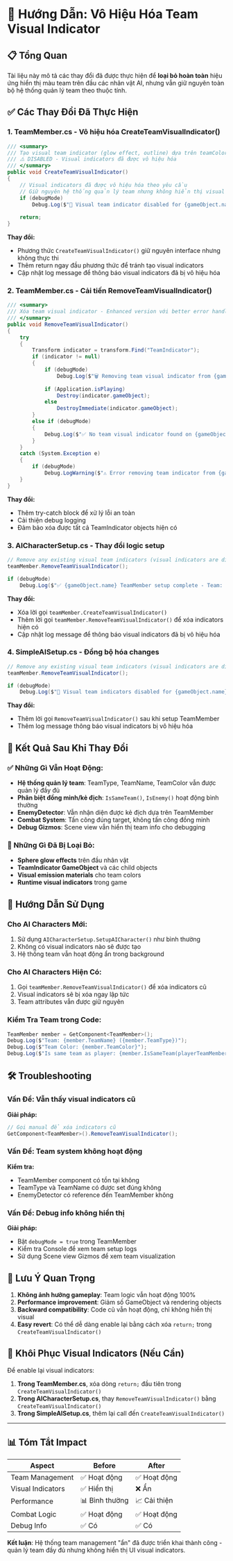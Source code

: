 # 🚫 Hướng Dẫn: Vô Hiệu Hóa Team Visual Indicator

## 📋 Tổng Quan

Tài liệu này mô tả các thay đổi đã được thực hiện để **loại bỏ hoàn toàn** hiệu ứng hiển thị màu team trên đầu các nhân vật AI, nhưng vẫn giữ nguyên toàn bộ hệ thống quản lý team theo thuộc tính.

## ✅ Các Thay Đổi Đã Thực Hiện

### 1. **TeamMember.cs** - Vô hiệu hóa CreateTeamVisualIndicator()

```csharp
/// <summary>
/// Tạo visual team indicator (glow effect, outline) dựa trên teamColor
/// ⚠️ DISABLED - Visual indicators đã được vô hiệu hóa
/// </summary>
public void CreateTeamVisualIndicator()
{
    // Visual indicators đã được vô hiệu hóa theo yêu cầu
    // Giữ nguyên hệ thống quản lý team nhưng không hiển thị visual indicator
    if (debugMode)
        Debug.Log($"🚫 Visual team indicator disabled for {gameObject.name} - Team: {teamName} ({teamType})");
    
    return;
}
```

**Thay đổi:**
- Phương thức `CreateTeamVisualIndicator()` giữ nguyên interface nhưng không thực thi
- Thêm return ngay đầu phương thức để tránh tạo visual indicators
- Cập nhật log message để thông báo visual indicators đã bị vô hiệu hóa

### 2. **TeamMember.cs** - Cải tiến RemoveTeamVisualIndicator()

```csharp
/// <summary>
/// Xóa team visual indicator - Enhanced version với better error handling
/// </summary>
public void RemoveTeamVisualIndicator()
{
    try
    {
        Transform indicator = transform.Find("TeamIndicator");
        if (indicator != null)
        {
            if (debugMode)
                Debug.Log($"🗑️ Removing team visual indicator from {gameObject.name}");
            
            if (Application.isPlaying)
                Destroy(indicator.gameObject);
            else
                DestroyImmediate(indicator.gameObject);
        }
        else if (debugMode)
        {
            Debug.Log($"✅ No team visual indicator found on {gameObject.name} - already clean");
        }
    }
    catch (System.Exception e)
    {
        if (debugMode)
            Debug.LogWarning($"⚠️ Error removing team indicator from {gameObject.name}: {e.Message}");
    }
}
```

**Thay đổi:**
- Thêm try-catch block để xử lý lỗi an toàn
- Cải thiện debug logging
- Đảm bảo xóa được tất cả TeamIndicator objects hiện có

### 3. **AICharacterSetup.cs** - Thay đổi logic setup

```csharp
// Remove any existing visual team indicators (visual indicators are disabled)
teamMember.RemoveTeamVisualIndicator();

if (debugMode)
    Debug.Log($"✅ {gameObject.name} TeamMember setup complete - Team: {teamMember.TeamName} ({teamMember.TeamType}) - Visual indicators disabled");
```

**Thay đổi:**
- Xóa lời gọi `teamMember.CreateTeamVisualIndicator()`
- Thêm lời gọi `teamMember.RemoveTeamVisualIndicator()` để xóa indicators hiện có
- Cập nhật log message để thông báo visual indicators đã bị vô hiệu hóa

### 4. **SimpleAISetup.cs** - Đồng bộ hóa changes

```csharp
// Remove any existing visual team indicators (visual indicators are disabled)
teamMember.RemoveTeamVisualIndicator();

if (debugMode)
    Debug.Log($"🚫 Visual team indicators disabled for {gameObject.name}");
```

**Thay đổi:**
- Thêm lời gọi `RemoveTeamVisualIndicator()` sau khi setup TeamMember
- Thêm log message thông báo visual indicators bị vô hiệu hóa

## 🎯 Kết Quả Sau Khi Thay Đổi

### ✅ Những Gì Vẫn Hoạt Động:
- **Hệ thống quản lý team**: TeamType, TeamName, TeamColor vẫn được quản lý đầy đủ
- **Phân biệt đồng minh/kẻ địch**: `IsSameTeam()`, `IsEnemy()` hoạt động bình thường
- **EnemyDetector**: Vẫn nhận diện được kẻ địch dựa trên TeamMember
- **Combat System**: Tấn công đúng target, không tấn công đồng minh
- **Debug Gizmos**: Scene view vẫn hiển thị team info cho debugging

### 🚫 Những Gì Đã Bị Loại Bỏ:
- **Sphere glow effects** trên đầu nhân vật
- **TeamIndicator GameObject** và các child objects
- **Visual emission materials** cho team colors
- **Runtime visual indicators** trong game

## 🔧 Hướng Dẫn Sử Dụng

### Cho AI Characters Mới:
1. Sử dụng `AICharacterSetup.SetupAICharacter()` như bình thường
2. Không có visual indicators nào sẽ được tạo
3. Hệ thống team vẫn hoạt động ẩn trong background

### Cho AI Characters Hiện Có:
1. Gọi `teamMember.RemoveTeamVisualIndicator()` để xóa indicators cũ
2. Visual indicators sẽ bị xóa ngay lập tức
3. Team attributes vẫn được giữ nguyên

### Kiểm Tra Team trong Code:
```csharp
TeamMember member = GetComponent<TeamMember>();
Debug.Log($"Team: {member.TeamName} ({member.TeamType})");
Debug.Log($"Team Color: {member.TeamColor}");
Debug.Log($"Is same team as player: {member.IsSameTeam(playerTeamMember)}");
```

## 🛠️ Troubleshooting

### Vấn Đề: Vẫn thấy visual indicators cũ
**Giải pháp:**
```csharp
// Gọi manual để xóa indicators cũ
GetComponent<TeamMember>().RemoveTeamVisualIndicator();
```

### Vấn Đề: Team system không hoạt động
**Kiểm tra:**
- TeamMember component có tồn tại không
- TeamType và TeamName có được set đúng không
- EnemyDetector có reference đến TeamMember không

### Vấn Đề: Debug info không hiển thị
**Giải pháp:**
- Bật `debugMode = true` trong TeamMember
- Kiểm tra Console để xem team setup logs
- Sử dụng Scene view Gizmos để xem team visualization

## 📝 Lưu Ý Quan Trọng

1. **Không ảnh hưởng gameplay**: Team logic vẫn hoạt động 100%
2. **Performance improvement**: Giảm số GameObject và rendering objects
3. **Backward compatibility**: Code cũ vẫn hoạt động, chỉ không hiển thị visual
4. **Easy revert**: Có thể dễ dàng enable lại bằng cách xóa `return;` trong `CreateTeamVisualIndicator()`

## 🔄 Khôi Phục Visual Indicators (Nếu Cần)

Để enable lại visual indicators:

1. **Trong TeamMember.cs**, xóa dòng `return;` đầu tiên trong `CreateTeamVisualIndicator()`
2. **Trong AICharacterSetup.cs**, thay `RemoveTeamVisualIndicator()` bằng `CreateTeamVisualIndicator()`
3. **Trong SimpleAISetup.cs**, thêm lại call đến `CreateTeamVisualIndicator()`

---

## 📊 Tóm Tắt Impact

| Aspect | Before | After |
|--------|--------|-------|
| Team Management | ✅ Hoạt động | ✅ Hoạt động |
| Visual Indicators | ✅ Hiển thị | ❌ Ẩn |
| Performance | 📊 Bình thường | 📈 Cải thiện |
| Combat Logic | ✅ Hoạt động | ✅ Hoạt động |
| Debug Info | ✅ Có | ✅ Có |

**Kết luận**: Hệ thống team management "ẩn" đã được triển khai thành công - quản lý team đầy đủ nhưng không hiển thị UI visual indicators.